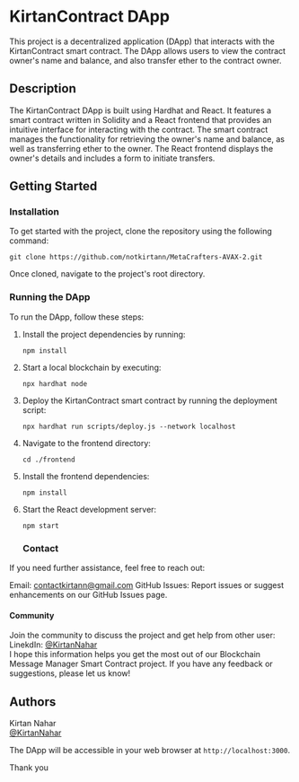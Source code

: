 
# KirtanContract DApp

This project is a decentralized application (DApp) that interacts with the KirtanContract smart contract. The DApp allows users to view the contract owner's name and balance, and also transfer ether to the contract owner.

## Description

The KirtanContract DApp is built using Hardhat and React. It features a smart contract written in Solidity and a React frontend that provides an intuitive interface for interacting with the contract. The smart contract manages the functionality for retrieving the owner's name and balance, as well as transferring ether to the owner. The React frontend displays the owner's details and includes a form to initiate transfers.

## Getting Started

### Installation

To get started with the project, clone the repository using the following command:

```
git clone https://github.com/notkirtann/MetaCrafters-AVAX-2.git
```

Once cloned, navigate to the project's root directory.

### Running the DApp

To run the DApp, follow these steps:

1. Install the project dependencies by running:

   ```
   npm install
   ```

2. Start a local blockchain by executing:
   ```
   npx hardhat node
   ```

3. Deploy the KirtanContract smart contract by running the deployment script:

   ```
   npx hardhat run scripts/deploy.js --network localhost
   ```

4. Navigate to the frontend directory:

   ```
   cd ./frontend
   ```

5. Install the frontend dependencies:

   ```
   npm install
   ```

6. Start the React development server:

   ```
   npm start
   ```

   ### Contact
If you need further assistance, feel free to reach out:

Email: contactkirtann@gmail.com 
GitHub Issues: Report issues or suggest enhancements on our GitHub Issues page.  

  
#### Community  
Join the community to discuss the project and get help from other user:
LinekdIn: [@KirtanNahar](https://www.linkedin.com/in/notkirtann/)     
I hope this information helps you get the most out of our Blockchain Message Manager Smart Contract project. If you have any feedback or suggestions, please let us know!

## Authors

Kirtan Nahar                                                                                                                      
[@KirtanNahar](https://www.linkedin.com/in/notkirtann/)

   The DApp will be accessible in your web browser at `http://localhost:3000`.

Thank you  
